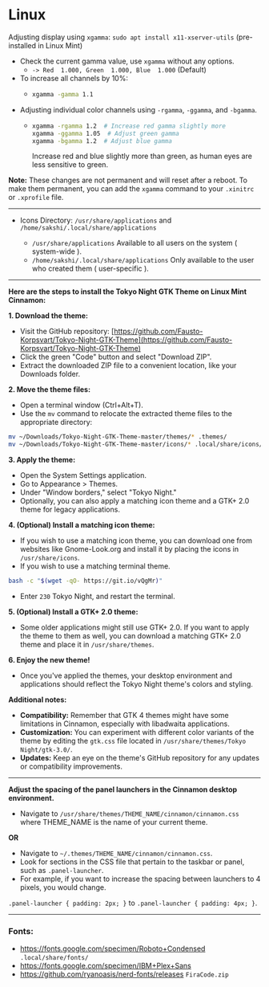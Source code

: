 # Linux
Adjusting display using `xgamma`: `sudo apt install x11-xserver-utils` (pre-installed in Linux Mint)
- Check the current gamma value, use `xgamma` without any options.
    - `-> Red  1.000, Green  1.000, Blue  1.000` (Default)
- To increase all channels by 10%:
    - ```sh
      xgamma -gamma 1.1
      ```
- Adjusting individual color channels using `-rgamma`, `-ggamma`, and `-bgamma`.
    - ```sh
      xgamma -rgamma 1.2  # Increase red gamma slightly more
      xgamma -ggamma 1.05  # Adjust green gamma
      xgamma -bgamma 1.2  # Adjust blue gamma
      ```
      Increase red and blue slightly more than green, as human eyes are less sensitive to green.

**Note:** These changes are not permanent and will reset after a reboot. To make them permanent, you can add the `xgamma` command to your `.xinitrc` or `.xprofile` file.

---

-   Icons Directory: `/usr/share/applications` and `/home/sakshi/.local/share/applications`

    -   `/usr/share/applications` Available to all users on the system ( system-wide ).
    -   `/home/sakshi/.local/share/applications` Only available to the user who created them ( user-specific ).
 
---
 **Here are the steps to install the Tokyo Night GTK Theme on Linux Mint Cinnamon:**

**1. Download the theme:**

- Visit the GitHub repository: [https://github.com/Fausto-Korpsvart/Tokyo-Night-GTK-Theme](https://github.com/Fausto-Korpsvart/Tokyo-Night-GTK-Theme)
- Click the green "Code" button and select "Download ZIP".
- Extract the downloaded ZIP file to a convenient location, like your Downloads folder.

**2. Move the theme files:**

- Open a terminal window (Ctrl+Alt+T).
- Use the `mv` command to relocate the extracted theme files to the appropriate directory:

```bash
mv ~/Downloads/Tokyo-Night-GTK-Theme-master/themes/* .themes/
mv ~/Downloads/Tokyo-Night-GTK-Theme-master/icons/* .local/share/icons/
```

**3. Apply the theme:**

- Open the System Settings application.
- Go to Appearance > Themes.
- Under "Window borders," select "Tokyo Night."
- Optionally, you can also apply a matching icon theme and a GTK+ 2.0 theme for legacy applications.

**4. (Optional) Install a matching icon theme:**

- If you wish to use a matching icon theme, you can download one from websites like Gnome-Look.org and install it by placing the icons in `/usr/share/icons`.
- If you wish to use a matching terminal theme.

```bash
bash -c "$(wget -qO- https://git.io/vQgMr)"
```
- Enter `230` Tokyo Night, and restart the terminal.

**5. (Optional) Install a GTK+ 2.0 theme:**

- Some older applications might still use GTK+ 2.0. If you want to apply the theme to them as well, you can download a matching GTK+ 2.0 theme and place it in `/usr/share/themes`.

**6. Enjoy the new theme!**

- Once you've applied the themes, your desktop environment and applications should reflect the Tokyo Night theme's colors and styling.

**Additional notes:**

- **Compatibility:** Remember that GTK 4 themes might have some limitations in Cinnamon, especially with libadwaita applications.
- **Customization:** You can experiment with different color variants of the theme by editing the `gtk.css` file located in `/usr/share/themes/Tokyo Night/gtk-3.0/`.
- **Updates:** Keep an eye on the theme's GitHub repository for any updates or compatibility improvements.

---

**Adjust the spacing of the panel launchers in the Cinnamon desktop environment.**
- Navigate to `/usr/share/themes/THEME_NAME/cinnamon/cinnamon.css` where THEME_NAME is the name of your current theme.

**OR**

- Navigate to `~/.themes/THEME_NAME/cinnamon/cinnamon.css`.
- Look for sections in the CSS file that pertain to the taskbar or panel, such as `.panel-launcher`.
- For example, if you want to increase the spacing between launchers to 4 pixels, you would change.

`.panel-launcher { padding: 2px; }` to `.panel-launcher { padding: 4px; }`.

---

### Fonts:
- https://fonts.google.com/specimen/Roboto+Condensed `.local/share/fonts/`
- https://fonts.google.com/specimen/IBM+Plex+Sans
- https://github.com/ryanoasis/nerd-fonts/releases `FiraCode.zip`
